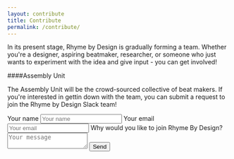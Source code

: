 ```yaml
---
layout: contribute
title: Contribute
permalink: /contribute/
---
```


In its present stage, Rhyme by Design is gradually forming a team. Whether you're a designer, aspiring beatmaker, researcher, or someone who just wants to experiment with the idea and give input - you can get involved!

####Assembly Unit

The Assembly Unit will be the crowd-sourced collective of beat makers. If you're interested in gettin down with the team, you can submit a request to join the Rhyme by Design Slack team!

<form id="contactform" method="POST">
  <input class="contact-form" type="hidden" name="_next" value="https://rhymexdesign.github.io" />
  <label class="form-text" for="name">Your name</label>
  <input class="contact-form" type="text" name="name" placeholder="Your name">
  <label class="form-text" for="email">Your email</label>
  <input class="contact-form" type="email" name="_replyto" placeholder="Your email">
  <input class="contact-form" type="hidden" name="_subject" value="Rhyme X Design Request" />
  <label class="form-text" for="message">Why would you like to join Rhyme By Design?</label>
  <textarea class="contact-form" name="message" placeholder="Your message"></textarea>
  <input class="contact-form" type="text" name="_gotcha" style="display:none" />
  <input class="contact-button" type="submit" value="Send">
</form>

<script>
    var contactform =  document.getElementById('contactform');
    contactform.setAttribute('action', '//formspree.io/' + 'rhymexdesign' + '@' + 'gmail' + '.' + 'com');
</script>
